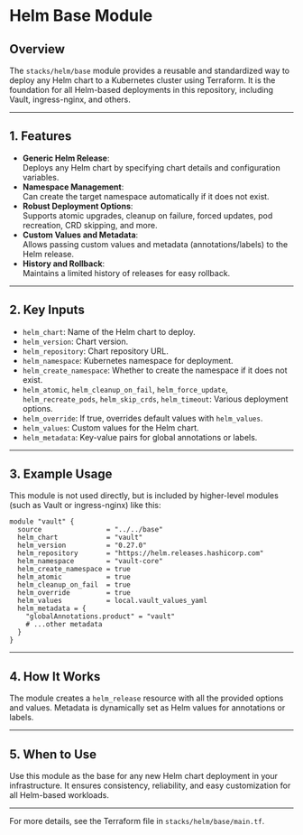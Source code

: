 # Helm Base Module

## Overview

The `stacks/helm/base` module provides a reusable and standardized way to deploy any Helm chart to a Kubernetes cluster using Terraform. It is the foundation for all Helm-based deployments in this repository, including Vault, ingress-nginx, and others.

---

## 1. Features

- **Generic Helm Release**:  
  Deploys any Helm chart by specifying chart details and configuration variables.
- **Namespace Management**:  
  Can create the target namespace automatically if it does not exist.
- **Robust Deployment Options**:  
  Supports atomic upgrades, cleanup on failure, forced updates, pod recreation, CRD skipping, and more.
- **Custom Values and Metadata**:  
  Allows passing custom values and metadata (annotations/labels) to the Helm release.
- **History and Rollback**:  
  Maintains a limited history of releases for easy rollback.

---

## 2. Key Inputs

- `helm_chart`: Name of the Helm chart to deploy.
- `helm_version`: Chart version.
- `helm_repository`: Chart repository URL.
- `helm_namespace`: Kubernetes namespace for deployment.
- `helm_create_namespace`: Whether to create the namespace if it does not exist.
- `helm_atomic`, `helm_cleanup_on_fail`, `helm_force_update`, `helm_recreate_pods`, `helm_skip_crds`, `helm_timeout`: Various deployment options.
- `helm_override`: If true, overrides default values with `helm_values`.
- `helm_values`: Custom values for the Helm chart.
- `helm_metadata`: Key-value pairs for global annotations or labels.

---

## 3. Example Usage

This module is not used directly, but is included by higher-level modules (such as Vault or ingress-nginx) like this:
```hcl
module "vault" {
  source                = "../../base"
  helm_chart            = "vault"
  helm_version          = "0.27.0"
  helm_repository       = "https://helm.releases.hashicorp.com"
  helm_namespace        = "vault-core"
  helm_create_namespace = true
  helm_atomic           = true
  helm_cleanup_on_fail  = true
  helm_override         = true
  helm_values           = local.vault_values_yaml
  helm_metadata = {
    "globalAnnotations.product" = "vault"
    # ...other metadata
  }
}
```

---

## 4. How It Works

The module creates a `helm_release` resource with all the provided options and values. Metadata is dynamically set as Helm values for annotations or labels.

---

## 5. When to Use

Use this module as the base for any new Helm chart deployment in your infrastructure. It ensures consistency, reliability, and easy customization for all Helm-based workloads.

---

For more details, see the Terraform file in `stacks/helm/base/main.tf`.